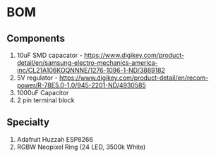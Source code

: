 BOM
=====

## Components
1. 10uF SMD capacator - https://www.digikey.com/product-detail/en/samsung-electro-mechanics-america-inc/CL21A106KOQNNNE/1276-1096-1-ND/3889182
1. 5V regulator - https://www.digikey.com/product-detail/en/recom-power/R-78E5.0-1.0/945-2201-ND/4930585
1. 1000uF Capacitor
1. 2 pin terminal block

## Specialty
1. Adafruit Huzzah ESP8266
1. RGBW Neopixel Ring (24 LED, 3500k White)
